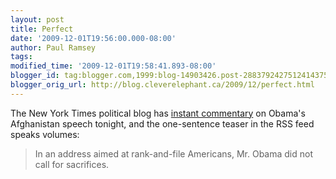```yaml
---
layout: post
title: Perfect
date: '2009-12-01T19:56:00.000-08:00'
author: Paul Ramsey
tags: 
modified_time: '2009-12-01T19:58:41.893-08:00'
blogger_id: tag:blogger.com,1999:blog-14903426.post-2883792427512414375
blogger_orig_url: http://blog.cleverelephant.ca/2009/12/perfect.html
---
```


The New York Times political blog has [instant commentary](http://thecaucus.blogs.nytimes.com/2009/12/01/live-blogging-obamas-afghan-speech/) on Obama's Afghanistan speech tonight, and the one-sentence teaser in the RSS feed speaks volumes:

<blockquote>In an address aimed at rank-and-file Americans, Mr. Obama did not call for sacrifices.</blockquote>

&nbsp;